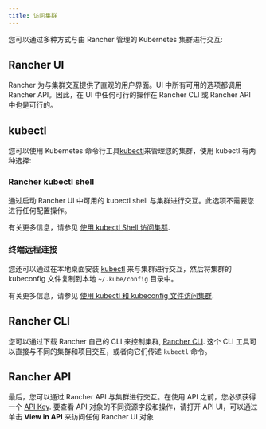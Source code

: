 ```yaml
---
title: 访问集群
---
```


您可以通过多种方式与由 Rancher 管理的 Kubernetes 集群进行交互:

## Rancher UI

Rancher 为与集群交互提供了直观的用户界面。UI 中所有可用的选项都调用 Rancher API。因此，在 UI 中任何可行的操作在 Rancher CLI 或 Rancher API 中也是可行的。

## kubectl

您可以使用 Kubernetes 命令行工具[kubectl](https://kubernetes.io/docs/reference/kubectl/overview/)来管理您的集群，使用 kubectl 有两种选择:

### Rancher kubectl shell

通过启动 Rancher UI 中可用的 kubectl shell 与集群进行交互。此选项不需要您进行任何配置操作。

有关更多信息，请参见 [使用 kubectl Shell 访问集群](/docs/cluster-admin/cluster-access/kubectl/_index).

### 终端远程连接

您还可以通过在本地桌面安装 [kubectl](https://kubernetes.io/docs/tasks/tools/install-kubectl/) 来与集群进行交互，然后将集群的 kubeconfig 文件复制到本地 `~/.kube/config` 目录中。

有关更多信息，请参见 [使用 kubectl 和 kubeconfig 文件访问集群](/docs/cluster-admin/cluster-access/kubectl/_index).

## Rancher CLI

您可以通过下载 Rancher 自己的 CLI 来控制集群, [Rancher CLI](/docs/cli/_index). 这个 CLI 工具可以直接与不同的集群和项目交互，或者向它们传递 `kubectl` 命令。

## Rancher API

最后，您可以通过 Rancher API 与集群进行交互。在使用 API 之前，您必须获得一个 [API Key](/docs/user-settings/api-keys/_index). 要查看 API 对象的不同资源字段和操作，请打开 API UI，可以通过单击 **View in API** 来访问任何 Rancher UI 对象
